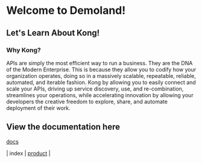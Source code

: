 # Welcome to Demoland!

## Let's Learn About Kong!
### Why Kong?
APIs are simply the most efficient way to run a business. They are the DNA of the Modern Enterprise. This is because they allow you to codify how your organization operates, doing so in a massively scalable, repeatable, reliable, automated, and iterable fashion. Kong by allowing you to easily connect and scale your APIs, driving up service discovery, use, and re-combination, streamlines your operations, while accelerating innovation by allowing your developers the creative freedom to explore, share, and automate deployment of their work.

## View the documentation here
[docs](https://docs.konghq.com)

| index | [product](https://aaronhmiller.github.io/product) |
